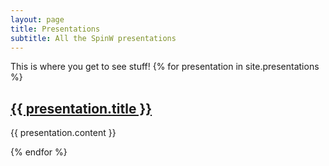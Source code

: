 ```yaml
---
layout: page
title: Presentations
subtitle: All the SpinW presentations
---
```


This is where you get to see stuff!
{% for presentation in site.presentations %}
  <h2>
  <a href="{{ presentation.outerURL | prepend: site.baseurl }}" target="_blank"> {{ presentation.title }} </a>
  </h2>
  <p>{{ presentation.content }}</p>  
{% endfor %}
